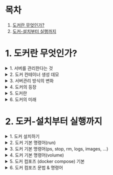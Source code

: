 # 목차

1. [도커란 무엇인가?](#1-도커란-무엇인가?)
2. [도커-설치부터 실행까지](#2-도커-설치부터-실행까지)

# 1. 도커란 무엇인가?

<details>
<summary>1. 서버를 관리한다는 것</summary>

## 1. 서버를 관리한다는 것 

### 개요
- 도커는 컨테이너 기반의 오픈소스 가상화 플랫폼
- 다른 도구와 마찬가지로 **어떤 문제**를 해결하기 위해 만들어졌고
그 방법이 많은 사람들에게 인기를 끌면서 널리 사용

</details>



<details>
<summary>2. 도커 컨테이너 생성 데모</summary>

## 2. 도커 컨테이너 생성 데모
</details>


<details>
<summary>3. 서버관리 방식의 변화</summary>

## 3. 서버관리 방식의 변화

### 가상머신 vs 도커
- 도커는 가상머신처럼 독립적으로 실행되지만 <br>
가상머신보다 빠르고<br>
가상머신보다 쉽고<br>
가상머신보다 효율적이다.<br>

</details>



<details>
<summary>4. 도커의 등장</summary>

## 4. 도커의 등장
### 도커의 등장
- 2013년에 DotCloud(현 Docker)에서 첫 공개
- 컨테이너: 격리된 환경에서 작동하는 프로세스
- 리눅스 커널의 여러 기술을 활용
- 하드웨어 가상화 기술보다 가벼움
- 이미지 단위로 프로세스 실행 환경을 구성

</details>

<details>
<summary> 5. 도커란 </summary>

## 5. 도커란
### VM vs Docker
![image](https://user-images.githubusercontent.com/28394879/130361223-3967168c-06b8-4787-843a-90b698b2a21a.png)

### 도커의 특징 - 확장성/이식성
- 도커가 설치되어 있다면 어디서든 컨테이너를 실행할 수 있음
- 특정 회사나 서비스에 종속적이지 않음
- 쉽게 개발서버를 만들 수 있고 테스트서버 생성도 간편함

### 도커의 특징 - 표준성
- 도커를 사용하지 않는 경우 ruby, nodejs, go php로 만든 서비스들의 배포 방식은 제각각 다름
- 컨테이너라는 표준으로 서버를 배포하므로 모든 서비스들의 배포과정이 동일해짐
- capistrano? fabric? ftp? 바이바이 ~

### 도커의 특징 - 이미지
- 이미지에서 컨테이너를 생성하기 떄문에 반드시 이미지를 만드는 과정이 필요
- Dockerfile을 이용하여 이미지를 만들고 처음부터 재현 가능
- 빌드 서버에서 이미지를 만들면 해당 이미지를 이미지 저장소에 저장하고 운영서버에서 이미지를 불러옴

### 도커의 특징 - 설정관리
- 설정은 보통 환경변수로 제어함
- MYSQL_PASS = password 와 같이 컨테이너를 띄울때 환경변수를 같이 지정
- 하나의 이미지가 환경변수에 따라 동적으로 설정파일을 생성하도록 만들어져야함

### 도커의 특징 - 자원관리
- 컨테이너는 삭제 후 새로 만들면 모든 데이터가 초기화 됨
- 업로드 파일을 외부 스토리지와 링크하여 사용하거나 S3같은 별도의 저장소가 필요
- 세션이나 캐시를 memcached나 redis와 같은 외부로 분리

### 도커가 가져온 변화
- 클라우드 이미지보다 관리하기 쉬움
- 다른 프로세스와 격리되어 가상머신처럼 사용하지만 성능저하 (거의)없음
- 복잡한 기술(namespace, cgroups, network, ...)을 몰라도 사용할 수 있음
- 이미지 빌드 기록이 남음
- 코드와 설정으로 관리 > 재현 및 수정 가능
- 오픈 소스 > 특정 회사 기술에 종속적이지 않음

</details>

<details>

<summary> 6. 도커의 미래 </summary>

## 6. 도커의 미래
### 쿠버네티스
- 여러대의 서버와 여러개의 서비스를 관리하기 쉽게 해줌
- 즉, 쿠버네티스 안에 여러개의 도커가 있음.

### 쿠버네티스 - 스케줄링 
- 컨테이너를 적당한 서버에 배포해 주는 작업
- 여러 대의 서버 중 가장 할일 없는 서버에 배포하거나 그냥 차례대로 배포 또는 아예 랜덤하게 배포
- 컨테이너 개수를 여러개로 늘리면 적당히 나눠서 배포하고 서버가 죽으면 실행 중이던 컨테이너를 다른 서버에 띄워줌

### 쿠버네티스 - 클러스터링
- 여러 개의 서버를 하나의 서버처럼 사용
- 작게는 몇 개 안되는 서버부터 많게는 수천 대의 서버를 하나의 클러스터로
- 여기저기 흩어져 있는 컨테이너도 가장 네트워크를 이용하여 마치 같은 서버에 있는 것처럼 쉽게 통신

### 쿠버네티스 - 서비스 디스커버리
- 서비스를 찾아주는 기능
- 클러스터 환경에서 컨테이너는 어느 서버에 생성될지 알 수 없고 다른 서버로 이동 할 수도 있음
- 따라서 컨테이너와 통신을 하기 위해서 어느 서버에서 실행중인지 알아야 하고 컨테이너가 생성되고 중지 될 때 어딘가에 IP와 Port같은 정보를 업데이트 해줘야 함
- 키-벨류 스토리지에 정보를 저장할 수도 있고 내부 DNS 서버를 이용

</details>

# 2. 도커-설치부터 실행까지

<details> <summary> 1. 도커 설치하기 </summary>

## 1. 도커 설치하기

### MacOS or Windows
- 도커는 기본적으로 linux를 지원하기 떄문에 MacOS와 Windows에 설치되는 Docker는 가상머신에 설치됨
- MacOS는 xhyve를 사용하고 Windows는 Hyper-V 사용
    - Windows Pro에서만 설치가 가능했으나 Windows WSL 2를 이용하여 Home 버전도 설치 가능
    - 그 외에 Windows 사용자는 VirtualBox에 ubuntu 리눅스를 설치하여 실


</details>

<details> <summary> 2. 도커 기본 명령어(run) </summary>

## 2. 도커 기본 명령어(run)
### run - 컨테이너 실행
- docker run [OPTIONS] IMAGE:[:TAG|@DIGEST] [COMMAND] [ARG...]
    - -d: detached mode (백그라운드 모드)
    - -p: 호스트와 컨테이너의 포트를 연결
    - -v: 호스트와 컨테이너의 디렉토리를 연결
    - -e: 컨테이너 내에서 사용할 환경변수 설정
    - --name: 컨테이너 이름 설정
    - --rm: 프로세스 종료시 컨테이너 자동 제거
    - -it: -i와 -t를 동시에 사용한 것으로 터미널 입력을 위한 옵션
    - --network: 네트워크 연결 

### ubuntu 20.04 컨테이너 만들기
- ```dokcer run ubuntu:20.04```
    - run 명령어를 사용하면 사용할 이미지가 저장되어 있는지 확인하고 없으면 다운로드(pull) 한 후
    컨테이너를 생성(create)하고 시작(start)합니다.
    - 컨테이너는 정상적으로 실행 됐지만 뭘 하라고 명령어를 전달하지 않았기 때문에 컨테이너는
    생성 되자마자 종료 됩니다. 컨테이너는 프로세스이기 때문에 실행중인
    프로세스가 없으면 컨테이너는 종료 됩니다.
    - 조금 더 자세하게 설명하면 도커 이미지마다 컨테이너가 만들어질때 실행할 명령어를 지정할 수 있고
    ubuntu:20.04는 "/bin/bash"가 지정되어 쉘이 실행되야 하지만, 입력 받을 수 있도록 "-it"
    옵션을 입력하지 않았기 떄문에 바로 실행이 종료 된 것이다.

### bin/sh 실행하기
- ```docker run  --rm -it ubuntu:20.04 /bin/sh```
    - 컨테이너 내부에 들어가기 위해 sh를 실행하고 키보드 입력을 위해 -it옵션을 준다.
    - 추가적으로 프로세스가 종료되면 컨테이너가 자동으로 삭제 되도록 --rm 옵션도 추가 한다.
    - --rm 옵션이 없다면 컨테이너가 종료되더라도 삭제되지 않고 남아 있어 수동으로 삭제 해야 한다.

### CentOS 실행하기
- ```docker run --rm -it centos:8 /bin/sh```
    - 도커는 다양한 리눅스 배포판을 실행할 수 있다. 공통점은 모두 동일한 커널을 사용한다는 점이다.
    - Ubuntu 또는 CentOS에 포함된 다양한 기본기능이 필요 없는 경우, Alpine 이라는 초소형(5MB)이미지를 사용할 수도 있다.

### 웹 어플리케이션 실행하기
- ``` docker run --rm -p 5678:5678 hashicorp/http-echo -text="hello world" ```
    - detached mode(백그라운드 모드)로 실행하기 위해 -d 옵션을 추가하고 -p 옵션을 추가하여 컨테이너 포트를 호스트의 포트로 연결하였다.
    - 브라우저를 열골 localhost:5678에 접속하면 메시지를 볼 수 있다.

### Redis 실행하기
- ```docker run --rm -p 1234:6379 redis```
    - redis라는 메모리기반 데이터베이스를 실행
    ``` 
    $ telnet localhost 1234 # telnet이 설치되어 있으면 접속 가능
    
    set hello world
    +OK
    get hello
    $5
    world
    quit
    ```

### MySQL 실행하기 
```
docker run -d -p 3306:3306 \
  -e MYSQL_ALLOW_EMPTY_PASSWORD=true \
  --name mysql \
  mysql:5.7
```
```
MySQL 데이터베이스를 실행한다.
docker exec -it mysql mysql 
create database wp CHARACTER SET utf8;
grant all privileges on wp.* to wp@'%' identified by 'wp';
flush privileges;
quit
```

### exec 명령어
- exec 명령어는 run 명령어와 달리 실행중인 도커 컨테이너에 접속할 때 사용하며
컨테이너 안에 ssh server등을 설치하지 않고 exec 명령어로 접속한다.
  
### 도커는 다양한 데이터베이스를 손쉽게 생성/삭제할 수 있기 때문에 개발할때도 많이 사용한다.

### 워드프레스 블로그 실행하기
```
docker run -d -p 8080:80 \
  -e WORDPRESS_DB_HOST=host.docker.internal \
  -e WORDPRESS_DB_NAME=wp \
  -e WORDPRESS_DB_USER=wp \
  -e WORDPRESS_DB_PASSWORD=wp \
  wordpress
```
- 앞에서 만든 MySQL을 실행한 상태에서 생성한다.
- 웹브라우저 localhost:8080으로 접속 한다.

</details>

<details> <summary> 3. 도커 기본 명령어(ps, stop, rm, logs, images, ...) </summary>

## 3. 도커 기본 명령어(ps, stop, rm, logs, images, ...)
### ps 명령어
- `docker ps`
  - 실행중인 컨테이너 목록을 확인하는 명령어
- `docker ps -a`
  - 중지된 컨테이너도 확인하려면 -a 옵션을 붙임 
  
### stop 명령어
- `docker stop [OPTIONS] CONTAINER [CONTAINER...]`
  - 실행중인 컨테이너를 중지하는 명령어
  - 실행중인 컨테이너를 하나 또는 여러개(띄어쓰기) 중지할 수 있다.
  
### rm 명령어
- `docker rm [OPTIONS] CONTAINER [CONTAINER...]`
  - 종료된 컨테이너를 완전히 제거하는 명령어

### logs 명령어
- `docker logs [OPTIONS] CONTAINER`
  - 컨테이너가 정상적으로 동작하는지 확인하는 좋은 방법은 로그를 확인하는 것이다.
  - 기본 옵션과 -f, --tail 옵션을 살펴보자. 

### images 명령어
- `docker images [OPTIONS] [REPOSITORY[:TAG]]`
  - 도커가 다운로드한 이미지 목록을 보는 명령어

### pull 명령어
- `docker pull [OPTIONS] NAME[:TAG|@DIGEST]`
  - 이미지를 다운로드하는 명령어
  - ex) `docker pull ubuntu:18.04`

### rmi 명령어
- `docker rmi [OPTIONS] IMAGE [IMAGE...]`
  - 이미지를 삭제하는 방법
  - images 명령어를 통해 얻는 이미지 목록에서 이미지 ID를 입력하면 삭제가 된다.
  단, 컨테이너가 실행중인 이미지는 삭제되지 않는다.

### network create 명령어
- `docker network create [OPTIONS] NETWORK`
  - 도커 컨테이너끼리 이름으로 통신할 수 있는 가상 네트워크를 만든다ㅣ.
- `docker network create app-network`
  - app-network 라는 이름으로 wordpress와 mysql이 통신할 네트워크를 만든다.

### network connect 명령어
- `docker network connect [OPTIONS] NETWORK CONTAINER`
  - 기존에 생성된 컨테이너에 네트워크를 추가한다.
- `docker network connect app-network mysql`
  - mysql 컨테이너에 네트워크를 추가한다.

### network option 명령어
```
  docker run -d -p 8080:80 \
  --network=app-network \
  -e WORDPRESS_DB_HOST=mysql \
  -e WORDPRESS_DB_NAME=wp \
  -e WORDPRESS_DB_USER=wp \
  -e WORDPRESS_DB_PASSWORD=wp \
  wordpress
```
- 워드프레스를 app-network에 속하게 하고 mysql을 이름으로 접근한다.
</details>

<details> <summary> 4. 도커 기본 명령어(volume) </summary>

## 4. 도커 기본 명령어(volume)

### volume mount (-v) 명령어
```
docker stop mysql
docker rm mysql
docker run -d -p 3306:3306 \
  -e MYSQL_ALLOW_EMPTY_PASSWORD=true \
  --network=app-network \
  --name mysql \
  -v /Users/singyeongdeog/mysql:/var/lib/mysql \
  mysql:5.7
```
- mysql을 삭제후에 다시 실행하면 워드프레스 사이트에서 데이터베이스 오류가 발생
- `-v` 옵션으로 내 pc에 데이터를 저장할 위치를 선택 
- `-v` 옵션을 안주게 되면 기본적으로 컨테이너를 삭제하면 저장 데이터들은 삭제됨

</details>



<details> <summary> 5. 도커 컴포즈 (docker compose) 기본 </summary>

## 5. 도커 컴포즈 (docker compose) 기본

- 도커 명령어들이 띄어 쓰기나 명령어들을 조심스럽게 써야 한다는 단점이 존재한다. 이걸 편하게 해주는 프로그램이 docker-compose이다.
- docker-compose는 기본적으로 docker-for-mac, docker-for-window를 설치하면 같이 설치 된다.

### 설치 확인 
```
$ docker-compose version
```
- 리눅스는 다음 명령어로 설치 해야 된다.
```
sudo curl -L "https://github.com/docker/compose/releases/download/1.26.0/
docker-compose-$(uname -s) 
sudo chmod +x /usr/local/bin/docker-compose
```

### docker-compose.yml
```
version: '2'
services:
  db:
    image: mysql:5.7
    volumes:
      - ./mysql:/var/lib/mysql
    restart: always
    environment:
      MYSQL_ROOT_PASSWORD: wordpress
      MYSQL_DATABASE: wordpress
      MYSQL_USER: wordpress
      MYSQL_PASSWORD: wordpress
  wordpress:
    image: wordpress:latest
    volumes:
      - ./wp:/var/www/html
    ports:
      - "8080:80"
    restart: always
    environment:
      WORDPRESS_DB_HOST: db:3306
      WORDPRESS_DB_PASSWORD: wordpress
```

### up 명령어
`docker-compose up -d`
- docker compose를 이용하여 mysql과 wordpress를 실행한다.
- docker-compose.yml 파일 위치에 가서 명령어를 입력해야한다.

### down 명령어
`docker-compose down`
- docker compose를 이용하여 mysql과 wordpress를 종료한다.

</details>


<details> <summary> 6. 도커 컴포즈 문법 & 명령어 </summary>

## 6. 도커 컴포즈 문법 & 명령어

</details>